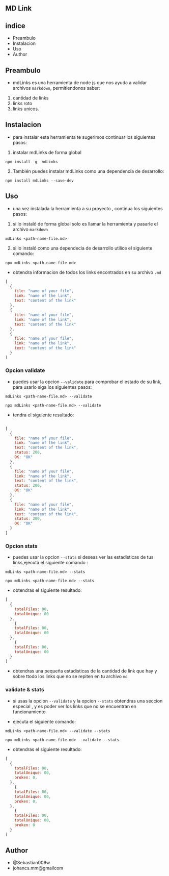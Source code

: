 ## MD Link

## indice

- Preambulo
- Instalacion
- Uso
- Author

## Preambulo

- mdLinks es una herramienta de node js que nos ayuda a validar archivos `markdown`, permitiendonos saber:

1. cantidad de links
2. links roto
3. links unicos.

## Instalacion

- para instalar esta herramienta te sugerimos continuar los siguientes pasos:

1. instalar mdLinks de forma global

```
npm install -g  mdLinks
```

2. También puedes instalar mdLinks como una dependencia de desarrollo:

```
npm install mdLinks --save-dev
```

## Uso

- una vez instalada la herramienta a su proyecto , continua los siguientes pasos:

1. si lo instaló de forma global solo es llamar la herramienta y pasarle el archivo `markdown`

```
mdLinks <path-name-file.md>
```

2. si lo instaló como una dependecia de desarrollo utilice el siguiente comando:

```
npx mdLinks <path-name-file.md>
```

- obtendra informacion de todos los links encontrados en su archivo `.md`

```js
[
  {
    file: "name of your file",
    link: "name of the link",
    text: "content of the link"
  },
  {
    file: "name of your file",
    link: "name of the link",
    text: "content of the link"
  },
  {
    file: "name of your file",
    link: "name of the link",
    text: "content of the link"
  }
]
```

### Opcion validate

- puedes usar la opcion `--validate` para comprobar el estado de su link, para usarlo siga los siguientes pasos:

```
mdLinks <path-name-file.md> --validate
```

```
npx mdLinks <path-name-file.md> --validate
```

- tendra el siguiente resultado:

```js

[
  {
    file: "name of your file",
    link: "name of the link",
    text: "content of the link",
    status: 200,
    OK: "OK"
  },
  {
    file: "name of your file",
    link: "name of the link",
    text: "content of the link",
    status: 200,
    OK: "OK"
  },
  {
    file: "name of your file",
    link: "name of the link",
    text: "content of the link",
    status: 200,
    OK: "OK"
  }
]
```

### Opcion stats

- puedes usar la opcion `--stats` si deseas ver las estadisticas de tus links,ejecuta el siguiente comando :

```
mdLinks <path-name-file.md> --stats
```

```
npx mdLinks <path-name-file.md> --stats
```

- obtendras el siguiente resultado:

```js
[
  {
    totalFiles: 00,
    totalUnique: 00
  },
    {
    totalFiles: 00,
    totalUnique: 00
  },
    {
    totalFiles: 00,
    totalUnique: 00
  }
]
```

- obtendras una pequeña estadisticas de la cantidad de link que hay y sobre ttodo los links que no se repiten en tu archivo `md`

### validate & stats

- si usas la opcion `--validate` y la opcion `--stats` obtendras una seccion especial , y es poder ver los links que no se encuentran en funcionamiento

- ejecuta el siguiente comando:

```
mdLinks <path-name-file.md> --validate --stats
```

```
npx mdLinks <path-name-file.md> --validate --stats
```

- obtendras el siguiente resultado:

```js
[
  {
    totalFiles: 00,
    totalUnique: 00,
    broken: 0,
  },
    {
    totalFiles: 00,
    totalUnique: 00,
    broken: 0,
  },
    {
    totalFiles: 00,
    totalUnique: 00,
    broken: 0
  }
]
```


## Author

- @Sebastian009w
- johancs.mm@gmailcom
